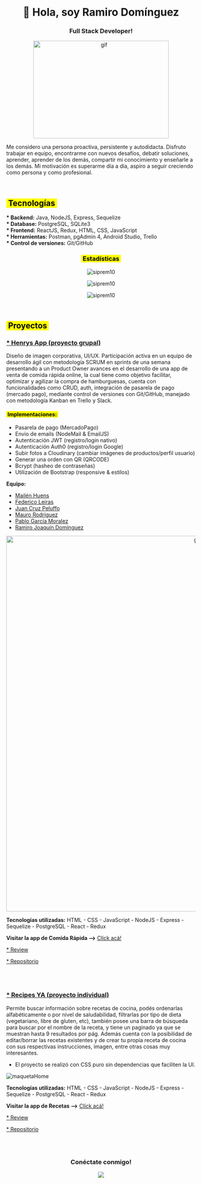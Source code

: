 <!-- principal title -->
<h1 align="center">👋 Hola, soy Ramiro Domínguez</h1>
<!-- principal subtitle -->
<h3 align="center">Full Stack Developer!</h3>
<!-- principal img -->
<p align="center"><img src="https://res.cloudinary.com/henrysburgers/image/upload/v1660619757/github/5083e0a2a7dcaae07c142e8b87036a27_rno1rv.gif" alt="gif" width="360" height="260"/><p>
 
 Me considero una persona proactiva, persistente y autodidacta. Disfruto trabajar en equipo, encontrarme con nuevos desafíos, debatir soluciones, aprender, aprender de los demás, compartir mi conocimiento y enseñarle a los demás. Mi motivación es superarme día a día, aspiro a seguir creciendo como persona y como profesional.
 
 <br/> <!-- 1 espacio -->
 
  <!-- subtitle -->
 <h2 align="left"><mark>&nbsp;Tecnologías&nbsp;</mark></h3>
 <b>* Backend:</b> Java, NodeJS, Express, Sequelize
 <br/> <!-- 1 espacio -->
 <b>* Database:</b> PostgreSQL, SQLite3
 <br/> <!-- 1 espacio -->
 <b>* Frontend:</b> ReactJS, Redux, HTML, CSS, JavaScript
 <br/> <!-- 1 espacio -->
 <b>* Herramientas:</b> Postman, pgAdmin 4, Android Studio, Trello
 <br/> <!-- 1 espacio -->
 <b>* Control de versiones:</b> Git/GitHub

 
 <!-- subtitle -->
<h3 align="center"><mark>&nbsp;Estadísticas&nbsp;</mark></h3>

<!-- stats de github -->
<p align="center"> <img src="https://github-readme-stats.vercel.app/api?username=siprem10&hide_border=false&include_all_commits=true&count_private=true" alt="siprem10" /><p>
 
<p align="center"> <img src="https://github-readme-streak-stats.herokuapp.com/?user=siprem10&hide_border=false" alt="siprem10" /><p>
 
<p align="center"> <img src="https://github-readme-stats.vercel.app/api/top-langs/?username=siprem10&hide_border=false&include_all_commits=false&count_private=false&layout=compact" alt="siprem10" /><p> 

 <br/><!-- 1 espacio -->
 
 <!-- subtitle -->
 <h2 align="left"><mark>&nbsp;Proyectos&nbsp;</mark></h3>

 <!-- title project 01 -->
 <h3 align="left"><a href="https://henrys-app.vercel.app/" target="_blank" rel="noreferrer">* Henrys App (proyecto grupal)</a></h3>
 
  <!-- descript -->
Diseño de imagen corporativa, UI/UX. Participación activa en un equipo de desarrollo ágil con metodología SCRUM en sprints de una semana presentando a un Product Owner avances en el desarrollo de una app de venta de comida rápida online, la cual tiene como objetivo facilitar, optimizar y agilizar la compra de hamburguesas, cuenta con funcionalidades como CRUD, auth, integración de pasarela de pago (mercado pago), mediante control de versiones con Git/GitHub, manejado con metodología Kanban en Trello y Slack.
 
 <h4 align="left"><mark>&nbsp;Implementaciones:&nbsp;</mark></h4>
 
* Pasarela de pago (MercadoPago)
* Envio de emails (NodeMail & EmailJS)
* Autenticación JWT (registro/login nativo)
* Autenticación Auth0 (registro/login Google)
* Subir fotos a Cloudinary (cambiar imágenes de productos/perfil usuario)
* Generar una orden con QR (QRCODE)
* Bcrypt (hasheo de contraseñas)
* Utilización de Bootstrap (responsive & estilos)

<b>Equipo:</b>
* <a href="https://github.com/mabhyHs" target="_blank" rel="noreferrer">Mailén Huens</a>
* <a href="https://github.com/FLeiras" target="_blank" rel="noreferrer">Federico Leiras</a>
* <a href="https://github.com/PJuanCruz" target="_blank" rel="noreferrer">Juan Cruz Peluffo</a>
* <a href="https://github.com/maurorodriguez" target="_blank" rel="noreferrer">Mauro Rodriguez</a>
* <a href="https://github.com/pablogarciamoralez" target="_blank" rel="noreferrer">Pablo García Moralez</a>
* <a href="https://github.com/siprem10" target="_blank" rel="noreferrer">Ramiro Joaquín Domínguez</a>

 <!-- img -->
 
 <p align="center"><img src="https://res.cloudinary.com/henrysburgers/image/upload/v1660810115/github/68747470733a2f2f7265732e636c6f7564696e6172792e636f6d2f647a34656a6c34796d2f696d6167652f75706c6f61642f76313636303636373838332f446973652543332542316f5f73696e5f7425433325414474756c6f5f335f6239776a6f652e676966_l7glbs.gif" alt="gif" width="1000" max-width="1000"/><p>
  
 <b>Tecnologías utilizadas:</b> HTML - CSS - JavaScript - NodeJS - Express - Sequelize - PostgreSQL - React - Redux

 <!-- msg -->
 <b>Visitar la app de Comida Rápida --></b>
 <a href="https://henrys-app.vercel.app/" target="_blank" rel="noreferrer">Clíck acá!</a>
 
 <!-- link review -->
 <a href="https://youtu.be/tm6ueeGF8zU" target="_blank" rel="noreferrer">* Review</a>
 
 <!-- link repo -->
 <a href="https://github.com/mabhyHs/Henrys-app" target="_blank" rel="noreferrer">* Repositorio</a>
 
 <br/><br/> <!-- 2 espacios -->
 
 <!-- title project 02 -->
 <h3 align="left"><a href="https://pi-food-deploy-eight.vercel.app/" target="_blank" rel="noreferrer">* Recipes YA (proyecto individual)</a></h3>
 
  <!-- descript -->
Permite buscar información sobre recetas de cocina, podés ordenarlas alfabéticamente o por nivel de saludabilidad, filtrarlas por tipo de dieta (vegetariano, libre de gluten, etc), también posee una barra de búsqueda para buscar por el nombre de la receta, y tiene un paginado ya que se muestran hasta 9 resultados por pág. Además cuenta con la posibilidad de editar/borrar las recetas existentes y de crear tu propia receta de cocina con sus respectivas instrucciones, imagen, entre otras cosas muy interesantes. 
* El proyecto se realizó con CSS puro sin dependencias que faciliten la UI.
 
<!-- img -->
 ![maquetaHome](https://res.cloudinary.com/henrysburgers/image/upload/v1660621580/github/Captura_de_pantalla_de_2022-08-16_00-45-41_xmh9j7.png)
 
 <b>Tecnologías utilizadas:</b> HTML - CSS - JavaScript - NodeJS - Express - Sequelize - PostgreSQL - React - Redux

 <!-- msg -->
 <b>Visitar la app de Recetas --></b>
 <a href="https://pi-food-deploy-eight.vercel.app/" target="_blank" rel="noreferrer">Clíck acá!</a>
 
 <!-- link review -->
 <a href="https://www.youtube.com/watch?v=qVuw29yqahw" target="_blank" rel="noreferrer">* Review</a>
 
 <!-- link repo -->
 <a href="https://github.com/siprem10/pi-food-deploy" target="_blank" rel="noreferrer">* Repositorio</a>
 
  <!-- project finish -->
 <h2></h3>
 
 <br/><!-- 1 espacio -->

 <h3 align="center">Conéctate conmigo!</h3>
 <p align="center">
 <a href="https://www.linkedin.com/in/rami-dominguez-full-stack/" target="_blank" rel="noreferrer"><img align="center" src="https://res.cloudinary.com/henrysburgers/image/upload/v1660623438/github/linkedin-min_x8lbqa.png" /></a>
 </p>
